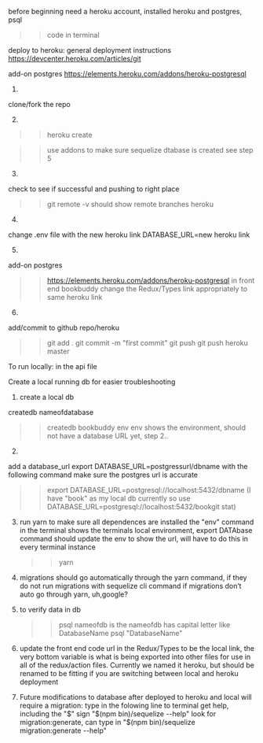 before beginning need a heroku account, installed heroku and postgres, psql

> > code in terminal

deploy to heroku:
general deployment instructions
https://devcenter.heroku.com/articles/git

add-on postgres
https://elements.heroku.com/addons/heroku-postgresql

1.
clone/fork the repo

2.

> > heroku create

<!-- if you want to give it a specific name do heroku create thisismyname -->

> > use addons to make sure sequelize dtabase is created see step 5

3.
check to see if successful and pushing to right place

> > git remote -v
> > should show remote branches heroku

4.
change .env file with the new heroku link DATABASE_URL=new heroku link

5.
add-on postgres

> > https://elements.heroku.com/addons/heroku-postgresql
> > in front end bookbuddy
> > change the Redux/Types link appropriately to same heroku link

6.

add/commit to github repo/heroku

> > git add .
> > git commit -m "first commit"
> > git push
> > git push heroku master

To run locally:
in the api file

Create a local running db for easier troubleshooting

1. create a local db

createdb nameofdatabase

> > createdb bookbuddy
> > env
> > env shows the environment, should not have a database URL yet, step 2..

2.
add a database_url
export DATABASE_URL=postgressurl/dbname with the following command make sure the postgres url is accurate

> > export DATABASE_URL=postgresql://localhost:5432/dbname
> > (I have "book" as my local db currently so use DATABASE_URL=postgresql://localhost:5432/bookgit stat)

3. run yarn to make sure all dependences are installed
   the "env" command in the terminal shows the terminals local environment, export DATAbase command should
   update the env to show the url, will have to do this in every terminal instance

   > > yarn

4. migrations should go automatically through the yarn command, if they do not
   run migrations with sequelize cli command if migrations don’t auto go through yarn, uh,google?

5. to verify data in db

   > > psql nameofdb
   > > is the nameofdb has capital letter like DatabaseName
   > > psql "DatabaseName"

6. update the front end code url in the Redux/Types to be the local link, the very bottom variable is what is being exported into other files for use in all of the redux/action files. Currently we named it heroku, but should be renamed to be fitting if you are switching between local and heroku deployment

7. Future modifications to database after deployed to heroku and local will require a migration:
   type in the folowing line to terminal get help, including the "$" sign
"$(npm bin)/sequelize --help"
   look for migration:generate, can type in
   "\$(npm bin)/sequelize migration:generate --help"
